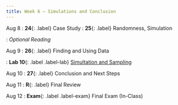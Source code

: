 ```yaml
---
title: Week 6 — Simulations and Conclusion
---
```


Aug 8
: **24**{: .label} Case Study
: **25**{: .label} Randomness, Simulation
  <!--: [Slides](#) &#8226; [Code](#)-->
: *Optional Reading*

Aug 9
: **26**{: .label} Finding and Using Data
  <!--: [Slides](#) &#8226; [Code](#)-->
: **Lab 10**{: .label .label-lab} [Simultation and Sampling](#)

Aug 10
: **27**{: .label} Conclusion and Next Steps
  <!--: [Slides](#) &#8226; [Code](#)-->

Aug 11
: **R**{: .label} Final Review
  <!--: [Slides](#) &#8226; [Code](#)-->

Aug 12
: **Exam**{: .label .label-exam} Final Exam (In-Class)
